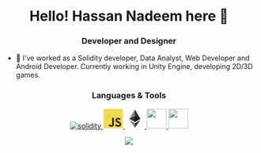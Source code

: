 <h1 align="center">Hello! Hassan Nadeem here 👋</h1>
<h3 align="center">Developer and Designer</h3>

- 🔭 I've worked as a Solidity developer, Data Analyst, Web Developer and Android Developer. Currently working in Unity Engine, developing 2D/3D games.

<h3 align="center">Languages & Tools</h3>

<p align="center">  
  <a href="https://docs.soliditylang.org/en/v0.8.10/" target="_blank"> 
    <img src="https://raw.githubusercontent.com/ethereum/solidity/develop/docs/logo.svg" alt="solidity" width="40" height="40"/> 
  </a> 
  <a href="https://developer.mozilla.org/en-US/docs/Web/JavaScript" target="_blank"> 
    <img src="https://raw.githubusercontent.com/devicons/devicon/master/icons/javascript/javascript-original.svg" alt="javascript" width="40" height="40"/> 
  </a> 
  <a href="https://ethereum.org/en/developers/docs/" target="_blank"> 
    <img src="https://raw.githubusercontent.com/ethereum/ethereum-org/master/dist/images/logos/ETHEREUM-ICON_Black.png" alt="ethereum" width="40" height="40"/> 
  </a> 
  <a href="https://unity.com/" target="_blank"> 
    <img src="https://cdn.jsdelivr.net/gh/devicons/devicon/icons/unity/unity-original.svg" width="40" height="40"/> 
  </a>  
  <a href="https://www.java.com/en/" target="_blank"> 
    <img src="https://cdn.jsdelivr.net/gh/devicons/devicon/icons/java/java-original.svg" width="40" height="40"/> 
  </a>  
</p>

<p align= "center">
  <img height= "150" src="https://github-readme-stats.vercel.app/api/top-langs/?username=HN-Diablo&theme=react&layout=compact" />
</p>

<!--
**HN-Diablo/HN-Diablo** is a ✨ _special_ ✨ repository because its `README.md` (this file) appears on your GitHub profile.

Here are some ideas to get you started:

- 🔭 I’m currently working on ...
- 🌱 I’m currently learning ...
- 👯 I’m looking to collaborate on ...
- 🤔 I’m looking for help with ...
- 💬 Ask me about ...
- 📫 How to reach me: ...
- 😄 Pronouns: ...
- ⚡ Fun fact: ...
-->
